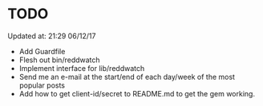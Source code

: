 # TODO

Updated at: 21:29 06/12/17

* Add Guardfile
* Flesh out bin/reddwatch
* Implement interface for lib/reddwatch
* Send me an e-mail at the start/end of each day/week of the most popular posts
* Add how to get client-id/secret to README.md to get the gem working.
